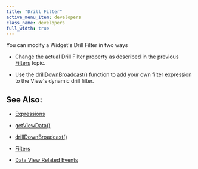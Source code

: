 ```yaml
---
title: "Drill Filter"
active_menu_item: developers
class_name: developers
full_width: true
---
```



You can modify a Widget's Drill Filter in two ways

 - Change the actual Drill Filter property as described in the previous [Filters](filters.htm) topic.

 - Use the [drillDownBroadcast()](../drilldownbroadcast) function to add your own filter expression to the View's dynamic drill filter.

## See Also:

 - [Expressions](../../../../product-guide/advanced-features/data-integration,-reporting-dashboards/data-section-properties/the-expression-editor)

 - [getViewData()](../getviewdata)

 - [drillDownBroadcast()](../drilldownbroadcast)

 - [Filters](filters.htm)

 - [Data View Related Events](../data-view-related-events)

